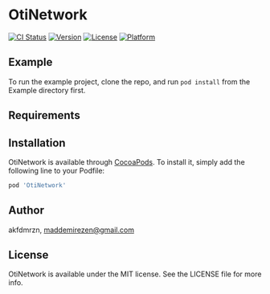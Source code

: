 # OtiNetwork

[![CI Status](https://img.shields.io/travis/akfdmrzn/OtiNetwork.svg?style=flat)](https://travis-ci.org/akfdmrzn/OtiNetwork)
[![Version](https://img.shields.io/cocoapods/v/OtiNetwork.svg?style=flat)](https://cocoapods.org/pods/OtiNetwork)
[![License](https://img.shields.io/cocoapods/l/OtiNetwork.svg?style=flat)](https://cocoapods.org/pods/OtiNetwork)
[![Platform](https://img.shields.io/cocoapods/p/OtiNetwork.svg?style=flat)](https://cocoapods.org/pods/OtiNetwork)

## Example

To run the example project, clone the repo, and run `pod install` from the Example directory first.

## Requirements

## Installation

OtiNetwork is available through [CocoaPods](https://cocoapods.org). To install
it, simply add the following line to your Podfile:

```ruby
pod 'OtiNetwork'
```

## Author

akfdmrzn, maddemirezen@gmail.com

## License

OtiNetwork is available under the MIT license. See the LICENSE file for more info.
